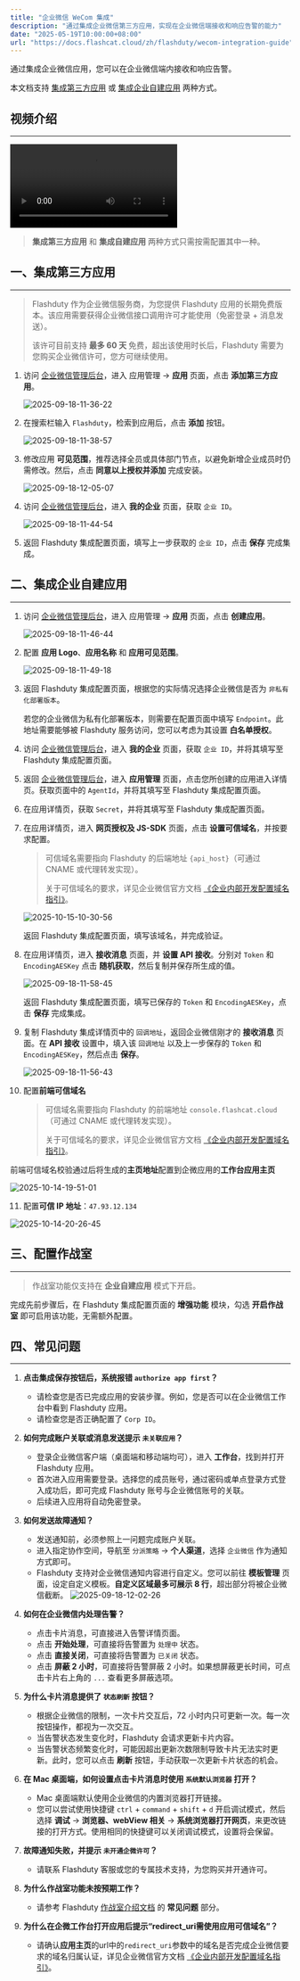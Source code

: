 ```yaml
---
title: "企业微信 WeCom 集成"
description: "通过集成企业微信第三方应用，实现在企业微信端接收和响应告警的能力"
date: "2025-05-19T10:00:00+08:00"
url: "https://docs.flashcat.cloud/zh/flashduty/wecom-integration-guide"
---
```


通过集成企业微信应用，您可以在企业微信端内接收和响应告警。

本文档支持 [集成第三方应用](#third-party) 或 [集成企业自建应用](#self) 两种方式。

<div class="hide">

## 视频介绍

---

<Video src="https://download.flashcat.cloud/flashduty/video/wechat.mp4"></Video>

</div>

> **集成第三方应用** 和 **集成自建应用** 两种方式只需按需配置其中一种。

<span id="third-party"></span>

## 一、集成第三方应用

---

> Flashduty 作为企业微信服务商，为您提供 Flashduty 应用的长期免费版本。该应用需要获得企业微信接口调用许可才能使用（免密登录 + 消息发送）。
>
> 该许可目前支持 **最多 60 天** 免费，超出该使用时长后，Flashduty 需要为您购买企业微信许可，您方可继续使用。

1. 访问 [企业微信管理后台](https://work.weixin.qq.com/wework_admin/frame#apps)，进入 应用管理 → **应用** 页面，点击 **添加第三方应用**。

   ![2025-09-18-11-36-22](https://docs-cdn.flashcat.cloud/images/png/ae4d35a354aaf22dd41b7493200517bc.png)

2. 在搜索栏输入 `Flashduty`，检索到应用后，点击 **添加** 按钮。

   ![2025-09-18-11-38-57](https://docs-cdn.flashcat.cloud/images/png/77347db478c45f4c9d238d587d323a78.png)

3. 修改应用 **可见范围**，推荐选择全员或具体部门节点，以避免新增企业成员时仍需修改。然后，点击 **同意以上授权并添加** 完成安装。

   ![2025-09-18-12-05-07](https://docs-cdn.flashcat.cloud/images/png/0821d1afdeb5db34c4c9b5548d5c8ca1.png)

4. 访问 [企业微信管理后台](https://work.weixin.qq.com/wework_admin/frame#apps)，进入 **我的企业** 页面，获取 `企业 ID`。

   ![2025-09-18-11-44-54](https://docs-cdn.flashcat.cloud/images/png/c032dc755a72550d57658dd5962dafe4.png)

5. 返回 Flashduty 集成配置页面，填写上一步获取的 `企业 ID`，点击 **保存** 完成集成。

<span id="self"></span>

## 二、集成企业自建应用

---

1. 访问 [企业微信管理后台](https://work.weixin.qq.com/wework_admin/frame#apps)，进入 应用管理 → **应用** 页面，点击 **创建应用**。

   ![2025-09-18-11-46-44](https://docs-cdn.flashcat.cloud/images/png/ed274f6a897b808678a5a29b23adcb66.png)

2. 配置 **应用 Logo**、**应用名称** 和 **应用可见范围**。

   ![2025-09-18-11-49-18](https://docs-cdn.flashcat.cloud/images/png/26ec124891e580a6d1e1035ba52636ba.png)

3. 返回 Flashduty 集成配置页面，根据您的实际情况选择企业微信是否为 `非私有化部署版本`。

   若您的企业微信为私有化部署版本，则需要在配置页面中填写 `Endpoint`。此地址需要能够被 Flashduty 服务访问，您可以考虑为其设置 **白名单授权**。

4. 访问 [企业微信管理后台](https://work.weixin.qq.com/wework_admin/frame#apps)，进入 **我的企业** 页面，获取 `企业 ID`，并将其填写至 Flashduty 集成配置页面。

5. 返回 [企业微信管理后台](https://work.weixin.qq.com/wework_admin/frame#apps)，进入 **应用管理** 页面，点击您所创建的应用进入详情页。获取页面中的 `AgentId`，并将其填写至 Flashduty 集成配置页面。

6. 在应用详情页，获取 `Secret`，并将其填写至 Flashduty 集成配置页面。

7. 在应用详情页，进入 **网页授权及 JS-SDK** 页面，点击 **设置可信域名**，并按要求配置。

   > 可信域名需要指向 Flashduty 的后端地址 `{api_host}`（可通过 CNAME 或代理转发实现）。
   >
   > 关于可信域名的要求，详见企业微信官方文档 [《企业内部开发配置域名指引》](https://open.work.weixin.qq.com/wwopen/common/readDocument/40754)。

   ![2025-10-15-10-30-56](https://docs-cdn.flashcat.cloud/images/png/09a91d682198d1c8f830b5ed523965ef.png)

   返回 Flashduty 集成配置页面，填写该域名，并完成验证。

8. 在应用详情页，进入 **接收消息** 页面，并 **设置 API 接收**。分别对 `Token` 和 `EncodingAESKey` 点击 **随机获取**，然后复制并保存所生成的值。

   ![2025-09-18-11-58-45](https://docs-cdn.flashcat.cloud/images/png/919bd2722c75513ce1d301779b39c3bf.png)

   返回 Flashduty 集成配置页面，填写已保存的 `Token` 和 `EncodingAESKey`，点击 **保存** 完成集成。

9. 复制 Flashduty 集成详情页中的 `回调地址`，返回企业微信刚才的 **接收消息** 页面。在 **API 接收** 设置中，填入该 `回调地址` 以及上一步保存的 `Token` 和 `EncodingAESKey`，然后点击 **保存**。

   ![2025-09-18-11-56-43](https://docs-cdn.flashcat.cloud/images/png/c990c27f7ad90af172e159fc4acfead7.png)

10. 配置**前端可信域名**

    > 可信域名需要指向 Flashduty 的前端地址 `console.flashcat.cloud`（可通过 CNAME 或代理转发实现）。
    >
    > 关于可信域名的要求，详见企业微信官方文档 [《企业内部开发配置域名指引》](https://open.work.weixin.qq.com/wwopen/common/readDocument/40754)。

   前端可信域名校验通过后将生成的**主页地址**配置到企微应用的**工作台应用主页**

   ![2025-10-14-19-51-01](https://docs-cdn.flashcat.cloud/images/png/595a71dd5624a37312676e83c45d79c4.png)

11. 配置**可信 IP 地址**：`47.93.12.134`

   ![2025-10-14-20-26-45](https://docs-cdn.flashcat.cloud/images/png/fe3b2b788dda5d331148ba0946631b91.png)

## 三、配置作战室

---

> 作战室功能仅支持在 **企业自建应用** 模式下开启。

完成先前步骤后，在 Flashduty 集成配置页面的 **增强功能** 模块，勾选 **开启作战室** 即可启用该功能，无需额外配置。

## 四、常见问题

---

1. **点击集成保存按钮后，系统报错 `authorize app first`？**
   - 请检查您是否已完成应用的安装步骤。例如，您是否可以在企业微信工作台中看到 Flashduty 应用。
   - 请检查您是否正确配置了 `Corp ID`。
2. **如何完成账户关联或消息发送提示 `未关联应用`？**
   - 登录企业微信客户端（桌面端和移动端均可），进入 **工作台**，找到并打开 Flashduty 应用。
   - 首次进入应用需要登录。选择您的成员账号，通过密码或单点登录方式登入成功后，即可完成 Flashduty 账号与企业微信账号的关联。
   - 后续进入应用将自动免密登录。
3. **如何发送故障通知？**
   - 发送通知前，必须参照上一问题完成账户关联。
   - 进入指定协作空间，导航至 `分派策略` → **个人渠道**，选择 `企业微信` 作为通知方式即可。
   - Flashduty 支持对企业微信通知内容进行自定义。您可以前往 **模板管理** 页面，设定自定义模板。**自定义区域最多可展示 8 行**，超出部分将被企业微信截断。
   ![2025-09-18-12-02-26](https://docs-cdn.flashcat.cloud/images/png/9cb6a325b4b16875fec3e0c5054be25b.png)

4. **如何在企业微信内处理告警？**
   - 点击卡片消息，可直接进入告警详情页面。
   - 点击 **开始处理**，可直接将告警置为 `处理中` 状态。
   - 点击 **直接关闭**，可直接将告警置为 `已关闭` 状态。
   - 点击 **屏蔽 2 小时**，可直接将告警屏蔽 2 小时。如果想屏蔽更长时间，可点击卡片右上角的 `...` 查看更多屏蔽选项。
5. **为什么卡片消息提供了 `状态刷新` 按钮？**
   - 根据企业微信的限制，一次卡片交互后，72 小时内只可更新一次。每一次按钮操作，都视为一次交互。
   - 当告警状态发生变化时，Flashduty 会请求更新卡片内容。
   - 当告警状态频繁变化时，可能因超出更新次数限制导致卡片无法实时更新。此时，您可以点击 **刷新** 按钮，手动获取一次更新卡片状态的机会。
6. **在 Mac 桌面端，如何设置点击卡片消息时使用 `系统默认浏览器` 打开？**
   - Mac 桌面端默认使用企业微信的内置浏览器打开链接。
   - 您可以尝试使用快捷键 `ctrl` + `command` + `shift` + `d` 开启调试模式，然后选择 **调试** → **浏览器、webView 相关** → **系统浏览器打开网页**，来更改链接的打开方式。使用相同的快捷键可以关闭调试模式，设置将会保留。
7. **故障通知失败，并提示 `未开通企微许可`？**
   - 请联系 Flashduty 客服或您的专属技术支持，为您购买并开通许可。
8. **为什么作战室功能未按预期工作？**
   - 请参考 Flashduty [作战室介绍文档](https://docs.flashcat.cloud/zh/flashduty/war-room) 的 **常见问题** 部分。
9. **为什么在企微工作台打开应用后提示“redirect_uri需使用应用可信域名”？**
   - 请确认**应用主页**的url中的`redirect_uri`参数中的域名是否完成企业微信要求的域名归属认证，详见企业微信官方文档 [《企业内部开发配置域名指引》](https://open.work.weixin.qq.com/wwopen/common/readDocument/40754)。
